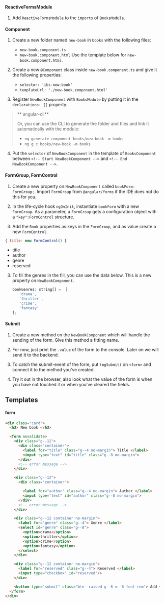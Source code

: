 

#### ReactiveFormsModule

1. Add `ReactiveFormsModule` to the `imports` of `BooksModule`.

#### Component

1. Create a new folder named `new-book` in `books` with the following files:
    * `new-book.component.ts`
    * `new-book.component.html`
   Use the template below for `new-book.component.html`.

2. Create a new `@Component` class inside `new-book.component.ts` and give it the following properties:
    * `selector: 'ibs-new-book'`
    * `templateUrl: './new-book.component.html'`

3. Register `NewBookComponent` with `BooksModule` by putting it in the `declarations: []` property.

  > ** angular-cli**
  > 
  > Or, you can use the CLI to generate the folder and files and link it automatically with the module:
  > * `ng generate component books/new-book -m books`
  > * `ng g c books/new-book -m books`

4. Put the `selector` of `NewBookComponent` in the template of `BooksComponent` between `<!-- Start NewBookComponent -->` and `<!-- End NewBookComponent -->`.

#### FormGroup, FormControl

1. Create a new property on `NewBookComponent` called `bookForm: FormGroup;`. Import `FormGroup` from `@angular/forms` if the IDE does not do this for you.

2. In the life-cycle hook `ngOnInit`, instantiate `bookForm` with a new `FormGroup`. As a parameter, a `FormGroup` gets a configuration object with a `"key":FormControl` structure.

3. Add the `Book` properties as keys in the `FormGroup`, and as value create a new `FormControl`.
  ```javascript
  { title: new FormControl() }
  ```
  
  * title
  * author
  * genre
  * reserved

3. To fill the genres in the fill, you can use the data below. This is a new property on `NewBookComponent`.
   ```javascript
   bookGenres: string[] =  [
      'drama',
      'thriller',
      'crime',
      'fantasy'
   ];
   ```

#### Submit

1. Create a new method on the `NewBookComponent` which will handle the sending of the form. Give this method a fitting 
   name.

2. For now, just print the `.value` of the form to the console. Later on we will send it to the backend. 

3. To catch the submit-event of the form, put `(ngSubmit)` on `<form>` and connect it to the method you've created.

4. Try it out in the browser, also look what the value of the form is when you have not touched it or when you've cleared the fields.

## Templates

#### form
```html
<div class="card">
  <h3> New book </h3>

  <form novalidate>
    <div class="g--12">
      <div class="container">
        <label for="title" class="g--4 no-margin"> Title </label>
        <input type="text" id="title" class="g--8 no-margin">
      </div>
      <!-- error message -->
    </div>

    <div class="g--12">
      <div class="container">

        <label for="author" class="g--4 no-margin"> Author </label>
        <input type="text" id="author" class="g--8 no-margin">
      </div>
      <!-- error message -->
    </div>

    <div class="g--12 container no-margin">
      <label for="genre" class="g--4"> Genre </label>
      <select id="genre" class="g--8">
        <option>drama</option>
        <option>thriller</option>
        <option>crime</option>
        <option>fantasy</option>
      </select>
    </div>

    <div class="g--12 container no-margin">
      <label for="reserved" class="g--4"> Reserved </label>
      <input type="checkbox" id="reserved"/>
    </div>

    <button type="submit" class="btn--raised g--6 m--6 font-rem"> Add </button>
  </form>
</div>
```
